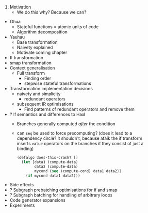 1. Motivation
    - We do this why? Because we can?
- Ohua
    - Stateful functions = atomic units of code
    - Algorithm decomposition
- Yauhau
    - Base transformation
    - Naivety explained
    - Motivate coming chapter
- If transformation
- smap transformation
- Context generalisation
    - Full transform
        - Finding order
        - stepwise stateful transformations
- Transformation implementation decisions
    - naivety and simplicity
        - redundant operators
    - subsequent IR optimisations
        - Find patterns of redundant operators and remove them
- ? If semantics and differences to Haxl
    - Branches generally computed *after* the condition
    - can `seq` be used to force precomputing? (does it lead to a dependency circle? it shouldn't, because afaik the if transform inserts `value` operators on the branches if they consist of just a binding)

        ```clojure
        (defalgo does-this-crash? []
          (let [data1 (compute-data)
                data2 (compute-data)
                mycond (seq (compute-cond) data1 data2)]
            (if mycond data1 data2)))
        ```
- Side effects
- ? Subgraph prebatching optimisations for if and smap
- ? Subgraph batching for handling of arbitrary loops
- Code generator expansions
- Experiments
